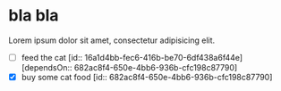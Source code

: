 # bla bla

Lorem ipsum dolor sit amet, consectetur adipisicing elit.

- [ ] feed the cat [id:: 16a1d4bb-fec6-416b-be70-6df438a6f44e] [dependsOn:: 682ac8f4-650e-4bb6-936b-cfc198c87790]
- [x] buy some cat food [id:: 682ac8f4-650e-4bb6-936b-cfc198c87790]
